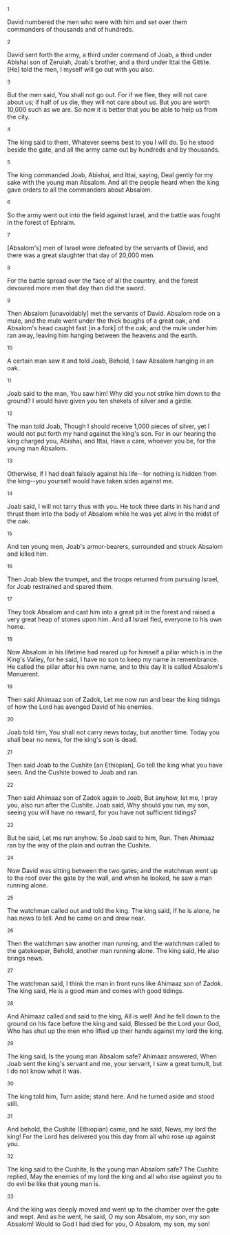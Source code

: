 <sup>1</sup> 

David numbered the men who were with him and set over them commanders of thousands and of hundreds. 

<sup>2</sup> 

David sent forth the army, a third under command of Joab, a third under Abishai son of Zeruiah, Joab's brother, and a third under Ittai the Gittite. [He] told the men, I myself will go out with you also. 

<sup>3</sup> 

But the men said, You shall not go out. For if we flee, they will not care about us; if half of us die, they will not care about us. But you are worth 10,000 such as we are. So now it is better that you be able to help us from the city. 

<sup>4</sup> 

The king said to them, Whatever seems best to you I will do. So he stood beside the gate, and all the army came out by hundreds and by thousands. 

<sup>5</sup> 

The king commanded Joab, Abishai, and Ittai, saying, Deal gently for my sake with the young man Absalom. And all the people heard when the king gave orders to all the commanders about Absalom. 

<sup>6</sup> 

So the army went out into the field against Israel, and the battle was fought in the forest of Ephraim. 

<sup>7</sup> 

[Absalom's] men of Israel were defeated by the servants of David, and there was a great slaughter that day of 20,000 men. 

<sup>8</sup> 

For the battle spread over the face of all the country, and the forest devoured more men that day than did the sword. 

<sup>9</sup> 

Then Absalom [unavoidably] met the servants of David. Absalom rode on a mule, and the mule went under the thick boughs of a great oak, and Absalom's head caught fast [in a fork] of the oak; and the mule under him ran away, leaving him hanging between the heavens and the earth. 

<sup>10</sup> 

A certain man saw it and told Joab, Behold, I saw Absalom hanging in an oak. 

<sup>11</sup> 

Joab said to the man, You saw him! Why did you not strike him down to the ground? I would have given you ten shekels of silver and a girdle. 

<sup>12</sup> 

The man told Joab, Though I should receive 1,000 pieces of silver, yet I would not put forth my hand against the king's son. For in our hearing the king charged you, Abishai, and Ittai, Have a care, whoever you be, for the young man Absalom. 

<sup>13</sup> 

Otherwise, if I had dealt falsely against his life--for nothing is hidden from the king--you yourself would have taken sides against me. 

<sup>14</sup> 

Joab said, I will not tarry thus with you. He took three darts in his hand and thrust them into the body of Absalom while he was yet alive in the midst of the oak. 

<sup>15</sup> 

And ten young men, Joab's armor-bearers, surrounded and struck Absalom and killed him. 

<sup>16</sup> 

Then Joab blew the trumpet, and the troops returned from pursuing Israel, for Joab restrained and spared them. 

<sup>17</sup> 

They took Absalom and cast him into a great pit in the forest and raised a very great heap of stones upon him. And all Israel fled, everyone to his own home. 

<sup>18</sup> 

Now Absalom in his lifetime had reared up for himself a pillar which is in the King's Valley, for he said, I have no son to keep my name in remembrance. He called the pillar after his own name, and to this day it is called Absalom's Monument. 

<sup>19</sup> 

Then said Ahimaaz son of Zadok, Let me now run and bear the king tidings of how the Lord has avenged David of his enemies. 

<sup>20</sup> 

Joab told him, You shall not carry news today, but another time. Today you shall bear no news, for the king's son is dead. 

<sup>21</sup> 

Then said Joab to the Cushite [an Ethiopian], Go tell the king what you have seen. And the Cushite bowed to Joab and ran. 

<sup>22</sup> 

Then said Ahimaaz son of Zadok again to Joab, But anyhow, let me, I pray you, also run after the Cushite. Joab said, Why should you run, my son, seeing you will have no reward, for you have not sufficient tidings? 

<sup>23</sup> 

But he said, Let me run anyhow. So Joab said to him, Run. Then Ahimaaz ran by the way of the plain and outran the Cushite. 

<sup>24</sup> 

Now David was sitting between the two gates; and the watchman went up to the roof over the gate by the wall, and when he looked, he saw a man running alone. 

<sup>25</sup> 

The watchman called out and told the king. The king said, If he is alone, he has news to tell. And he came on and drew near. 

<sup>26</sup> 

Then the watchman saw another man running, and the watchman called to the gatekeeper, Behold, another man running alone. The king said, He also brings news. 

<sup>27</sup> 

The watchman said, I think the man in front runs like Ahimaaz son of Zadok. The king said, He is a good man and comes with good tidings. 

<sup>28</sup> 

And Ahimaaz called and said to the king, All is well! And he fell down to the ground on his face before the king and said, Blessed be the Lord your God, Who has shut up the men who lifted up their hands against my lord the king. 

<sup>29</sup> 

The king said, Is the young man Absalom safe? Ahimaaz answered, When Joab sent the king's servant and me, your servant, I saw a great tumult, but I do not know what it was. 

<sup>30</sup> 

The king told him, Turn aside; stand here. And he turned aside and stood still. 

<sup>31</sup> 

And behold, the Cushite (Ethiopian) came, and he said, News, my lord the king! For the Lord has delivered you this day from all who rose up against you. 

<sup>32</sup> 

The king said to the Cushite, Is the young man Absalom safe? The Cushite replied, May the enemies of my lord the king and all who rise against you to do evil be like that young man is. 

<sup>33</sup> 

And the king was deeply moved and went up to the chamber over the gate and wept. And as he went, he said, O my son Absalom, my son, my son Absalom! Would to God I had died for you, O Absalom, my son, my son!